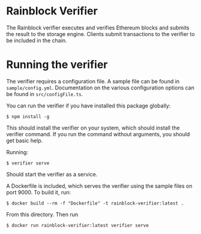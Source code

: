 # Rainblock Verifier

The Rainblock verifier executes and verifies Ethereum blocks and submits the result to
the storage engine. Clients submit transactions to the verifier to be included in the
chain.

# Running the verifier

The verifier requires a configuration file. A sample file can be found in `sample/config.yml`.
Documentation on the various configuration options can be found in `src/configFile.ts`.

You can run the verifier if you have installed this package globally:
```
$ npm install -g
```

This should install the verifier on your system, which should install the verifier command.
If you run the command without arguments, you should get basic help.

Running:
```
$ verifier serve
```

Should start the verifier as a service.

A Dockerfile is included, which serves the verifier using the sample files on port 9000. To build it, run:
```
$ docker build --rm -f "Dockerfile" -t rainblock-verifier:latest .
```

From this directory. Then run
```
$ docker run rainblock-verifier:latest verifier serve
```